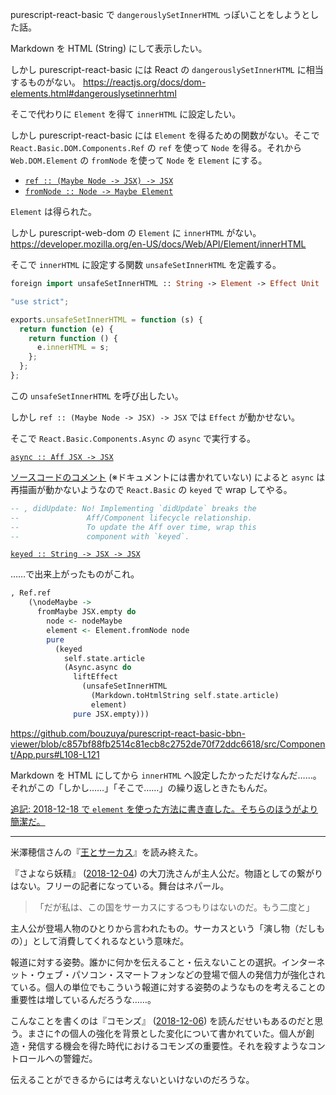 purescript-react-basic で `dangerouslySetInnerHTML` っぽいことをしようとした話。

Markdown を HTML (String) にして表示したい。

しかし purescript-react-basic には React の `dangerouslySetInnerHTML` に相当するものがない。
https://reactjs.org/docs/dom-elements.html#dangerouslysetinnerhtml

そこで代わりに `Element` を得て `innerHTML` に設定したい。

しかし purescript-react-basic には `Element` を得るための関数がない。そこで `React.Basic.DOM.Components.Ref` の `ref` を使って `Node` を得る。それから `Web.DOM.Element` の `fromNode` を使って `Node` を `Element` にする。

- [`ref :: (Maybe Node -> JSX) -> JSX`](https://pursuit.purescript.org/packages/purescript-react-basic/6.0.0/docs/React.Basic.DOM.Components.Ref#v:ref)
- [`fromNode :: Node -> Maybe Element`](https://pursuit.purescript.org/packages/purescript-web-dom/1.0.0/docs/Web.DOM.Element#v:fromNode)

`Element` は得られた。

しかし purescript-web-dom の `Element` に `innerHTML` がない。
https://developer.mozilla.org/en-US/docs/Web/API/Element/innerHTML

そこで `innerHTML` に設定する関数 `unsafeSetInnerHTML` を定義する。

```purescript
foreign import unsafeSetInnerHTML :: String -> Element -> Effect Unit
```

```javascript
"use strict";

exports.unsafeSetInnerHTML = function (s) {
  return function (e) {
    return function () {
      e.innerHTML = s;
    };
  };
};
```

この `unsafeSetInnerHTML` を呼び出したい。

しかし `ref :: (Maybe Node -> JSX) -> JSX` では `Effect` が動かせない。

そこで `React.Basic.Components.Async` の `async` で実行する。

[`async :: Aff JSX -> JSX`](https://pursuit.purescript.org/packages/purescript-react-basic/6.0.0/docs/React.Basic.Components.Async#v:async)

[ソースコードのコメント](https://github.com/lumihq/purescript-react-basic/blob/0c459eb38a03c4689180e150c2071df3dace36f8/src/React/Basic/Components/Async.purs#L29-L32
) (※ドキュメントには書かれていない) によると `async` は再描画が動かないようなので `React.Basic` の `keyed` で wrap してやる。

```purescript
-- , didUpdate: No! Implementing `didUpdate` breaks the
--               Aff/Component lifecycle relationship.
--               To update the Aff over time, wrap this
--               component with `keyed`.
```

[`keyed :: String -> JSX -> JSX`](https://pursuit.purescript.org/packages/purescript-react-basic/6.0.0/docs/React.Basic#v:keyed)

……で出来上がったものがこれ。

```purescript
, Ref.ref
    (\nodeMaybe ->
      fromMaybe JSX.empty do
        node <- nodeMaybe
        element <- Element.fromNode node
        pure
          (keyed
            self.state.article
            (Async.async do
              liftEffect
                (unsafeSetInnerHTML
                  (Markdown.toHtmlString self.state.article)
                  element)
              pure JSX.empty)))
```

https://github.com/bouzuya/purescript-react-basic-bbn-viewer/blob/c857bf88fb2514c81ecb8c2752de70f72ddc6618/src/Component/App.purs#L108-L121

Markdown を HTML にしてから `innerHTML` へ設定したかっただけなんだ……。それがこの「しかし……」「そこで……」の繰り返しときたもんだ。

<ins>追記: [2018-12-18][] で `element` を使った方法に書き直した。そちらのほうがより簡潔だ。</ins>

---


米澤穂信さんの『[王とサーカス][asin:4488027512]』を読み終えた。

『さよなら妖精』 ([2018-12-04][]) の大刀洗さんが主人公だ。物語としての繋がりはない。フリーの記者になっている。舞台はネパール。

> 「だが私は、この国をサーカスにするつもりはないのだ。もう二度と」

主人公が登場人物のひとりから言われたもの。サーカスという「演し物（だしもの）」として消費してくれるなという意味だ。

報道に対する姿勢。誰かに何かを伝えること・伝えないことの選択。インターネット・ウェブ・パソコン・スマートフォンなどの登場で個人の発信力が強化されている。個人の単位でもこういう報道に対する姿勢のようなものを考えることの重要性は増しているんだろうな……。

こんなことを書くのは『コモンズ』 ([2018-12-06][]) を読んだせいもあるのだと思う。まさに↑の個人の強化を背景とした変化について書かれていた。個人が創造・発信する機会を得た時代におけるコモンズの重要性。それを殺すようなコントロールへの警鐘だ。

伝えることができるからには考えないといけないのだろうな。

[2018-12-04]: https://blog.bouzuya.net/2018/12/04/
[2018-12-06]: https://blog.bouzuya.net/2018/12/06/
[2018-12-18]: https://blog.bouzuya.net/2018/12/18/
[asin:4488027512]: https://www.amazon.co.jp/dp/4488027512/
